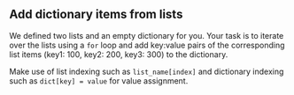 ## Add dictionary items from lists

We defined two lists and an empty dictionary for you. Your task is to 
iterate over the lists using a `for` loop and add key:value pairs of
the corresponding list items (key1: 100, key2: 200, key3: 300) to the dictionary.

<div class="hint">

Make use of list indexing such as `list_name[index]` and dictionary indexing such as `dict[key] = value` for value assignment.
</div>